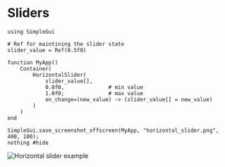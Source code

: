 # Sliders

``` @example HorizontalSliderExample
using SimpleGui

# Ref for maintining the slider state
slider_value = Ref(0.5f0)

function MyApp()
    Container(
        HorizontalSlider(
            slider_value[],
            0.0f0,              # min value
            1.0f0;              # max value
            on_change=(new_value) -> (slider_value[] = new_value)
        )
    )
end

SimpleGui.save_screenshot_offscreen(MyApp, "horizontal_slider.png", 400, 100);
nothing #hide
```

![Horizontal slider example](horizontal_slider.png)
